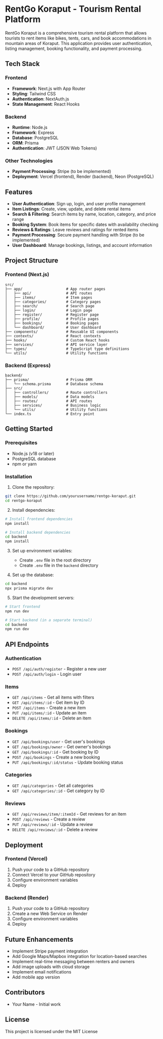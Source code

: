 # RentGo Koraput - Tourism Rental Platform

RentGo Koraput is a comprehensive tourism rental platform that allows tourists to rent items like bikes, tents, cars, and book accommodations in mountain areas of Koraput. This application provides user authentication, listing management, booking functionality, and payment processing.

## Tech Stack

### Frontend
- **Framework**: Next.js with App Router
- **Styling**: Tailwind CSS
- **Authentication**: NextAuth.js
- **State Management**: React Hooks

### Backend
- **Runtime**: Node.js
- **Framework**: Express
- **Database**: PostgreSQL
- **ORM**: Prisma
- **Authentication**: JWT (JSON Web Tokens)

### Other Technologies
- **Payment Processing**: Stripe (to be implemented)
- **Deployment**: Vercel (frontend), Render (backend), Neon (PostgreSQL)

## Features

- **User Authentication**: Sign up, login, and user profile management
- **Item Listings**: Create, view, update, and delete rental items
- **Search & Filtering**: Search items by name, location, category, and price range
- **Booking System**: Book items for specific dates with availability checking
- **Reviews & Ratings**: Leave reviews and ratings for rented items
- **Payment Processing**: Secure payment handling with Stripe (to be implemented)
- **User Dashboard**: Manage bookings, listings, and account information

## Project Structure

### Frontend (Next.js)

```
src/
├── app/                    # App router pages
│   ├── api/                # API routes
│   ├── items/              # Item pages
│   ├── categories/         # Category pages
│   ├── search/             # Search page
│   ├── login/              # Login page
│   ├── register/           # Register page
│   ├── profile/            # Profile pages
│   ├── bookings/           # Booking pages
│   └── dashboard/          # User dashboard
├── components/             # Reusable UI components
├── contexts/               # React contexts
├── hooks/                  # Custom React hooks
├── services/               # API service layer
├── types/                  # TypeScript type definitions
└── utils/                  # Utility functions
```

### Backend (Express)

```
backend/
├── prisma/                 # Prisma ORM
│   └── schema.prisma       # Database schema
├── src/
│   ├── controllers/        # Route controllers
│   ├── models/             # Data models
│   ├── routes/             # API routes
│   ├── services/           # Business logic
│   └── utils/              # Utility functions
└── index.ts                # Entry point
```

## Getting Started

### Prerequisites

- Node.js (v18 or later)
- PostgreSQL database
- npm or yarn

### Installation

1. Clone the repository:
```bash
git clone https://github.com/yourusername/rentgo-koraput.git
cd rentgo-koraput
```

2. Install dependencies:
```bash
# Install frontend dependencies
npm install

# Install backend dependencies
cd backend
npm install
```

3. Set up environment variables:
   - Create `.env` file in the root directory
   - Create `.env` file in the `backend` directory

4. Set up the database:
```bash
cd backend
npx prisma migrate dev
```

5. Start the development servers:
```bash
# Start frontend
npm run dev

# Start backend (in a separate terminal)
cd backend
npm run dev
```

## API Endpoints

### Authentication
- `POST /api/auth/register` - Register a new user
- `POST /api/auth/login` - Login user

### Items
- `GET /api/items` - Get all items with filters
- `GET /api/items/:id` - Get item by ID
- `POST /api/items` - Create a new item
- `PUT /api/items/:id` - Update an item
- `DELETE /api/items/:id` - Delete an item

### Bookings
- `GET /api/bookings/user` - Get user's bookings
- `GET /api/bookings/owner` - Get owner's bookings
- `GET /api/bookings/:id` - Get booking by ID
- `POST /api/bookings` - Create a new booking
- `PUT /api/bookings/:id/status` - Update booking status

### Categories
- `GET /api/categories` - Get all categories
- `GET /api/categories/:id` - Get category by ID

### Reviews
- `GET /api/reviews/item/:itemId` - Get reviews for an item
- `POST /api/reviews` - Create a review
- `PUT /api/reviews/:id` - Update a review
- `DELETE /api/reviews/:id` - Delete a review

## Deployment

### Frontend (Vercel)
1. Push your code to a GitHub repository
2. Connect Vercel to your GitHub repository
3. Configure environment variables
4. Deploy

### Backend (Render)
1. Push your code to a GitHub repository
2. Create a new Web Service on Render
3. Configure environment variables
4. Deploy

## Future Enhancements

- Implement Stripe payment integration
- Add Google Maps/Mapbox integration for location-based searches
- Implement real-time messaging between renters and owners
- Add image uploads with cloud storage
- Implement email notifications
- Add mobile app version

## Contributors

- Your Name - Initial work

## License

This project is licensed under the MIT License